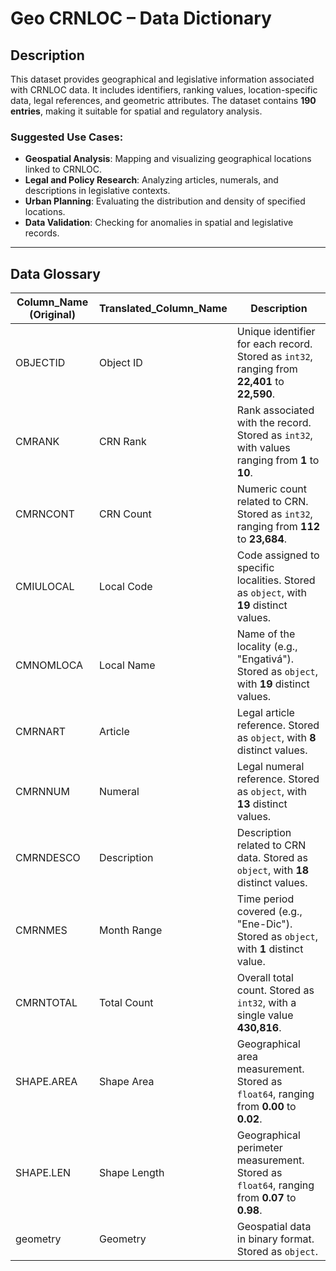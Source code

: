 # **Geo CRNLOC – Data Dictionary**  

## **Description**  
This dataset provides geographical and legislative information associated with CRNLOC data. It includes identifiers, ranking values, location-specific data, legal references, and geometric attributes. The dataset contains **190 entries**, making it suitable for spatial and regulatory analysis.  

### **Suggested Use Cases:**  
- **Geospatial Analysis**: Mapping and visualizing geographical locations linked to CRNLOC.  
- **Legal and Policy Research**: Analyzing articles, numerals, and descriptions in legislative contexts.  
- **Urban Planning**: Evaluating the distribution and density of specified locations.  
- **Data Validation**: Checking for anomalies in spatial and legislative records.  

---

## **Data Glossary**  

| **Column_Name (Original)**   | **Translated_Column_Name**  | **Description** |
|-----------------------------|----------------------------|----------------|
| OBJECTID                   | Object ID                 | Unique identifier for each record. Stored as `int32`, ranging from **22,401** to **22,590**. |
| CMRANK                     | CRN Rank                  | Rank associated with the record. Stored as `int32`, with values ranging from **1** to **10**. |
| CMRNCONT                   | CRN Count                 | Numeric count related to CRN. Stored as `int32`, ranging from **112** to **23,684**. |
| CMIULOCAL                  | Local Code                | Code assigned to specific localities. Stored as `object`, with **19** distinct values. |
| CMNOMLOCA                  | Local Name                | Name of the locality (e.g., "Engativá"). Stored as `object`, with **19** distinct values. |
| CMRNART                    | Article                   | Legal article reference. Stored as `object`, with **8** distinct values. |
| CMRNNUM                    | Numeral                   | Legal numeral reference. Stored as `object`, with **13** distinct values. |
| CMRNDESCO                  | Description               | Description related to CRN data. Stored as `object`, with **18** distinct values. |
| CMRNMES                    | Month Range               | Time period covered (e.g., "Ene-Dic"). Stored as `object`, with **1** distinct value. |
| CMRNTOTAL                  | Total Count               | Overall total count. Stored as `int32`, with a single value **430,816**. |
| SHAPE.AREA                 | Shape Area                | Geographical area measurement. Stored as `float64`, ranging from **0.00** to **0.02**. |
| SHAPE.LEN                  | Shape Length              | Geographical perimeter measurement. Stored as `float64`, ranging from **0.07** to **0.98**. |
| geometry                   | Geometry                  | Geospatial data in binary format. Stored as `object`. |